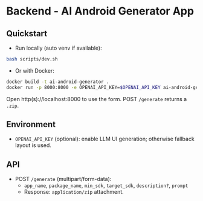 # Backend - AI Android Generator App

## Quickstart

- Run locally (auto venv if available):

```bash
bash scripts/dev.sh
```

- Or with Docker:

```bash
docker build -t ai-android-generator .
docker run -p 8000:8000 -e OPENAI_API_KEY=$OPENAI_API_KEY ai-android-generator
```

Open http(s)://localhost:8000 to use the form. POST `/generate` returns a `.zip`.

## Environment
- `OPENAI_API_KEY` (optional): enable LLM UI generation; otherwise fallback layout is used.

## API
- POST `/generate` (multipart/form-data):
  - `app_name`, `package_name`, `min_sdk`, `target_sdk`, `description?`, `prompt`
  - Response: `application/zip` attachment.